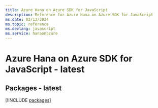 ```yaml
---
title: Azure Hana on Azure SDK for JavaScript
description: Reference for Azure Hana on Azure SDK for JavaScript
ms.date: 02/13/2024
ms.topic: reference
ms.devlang: javascript
ms.service: hanaonazure
---
```

# Azure Hana on Azure SDK for JavaScript - latest
## Packages - latest
[!INCLUDE [packages](hana-on-azure-index.md)]